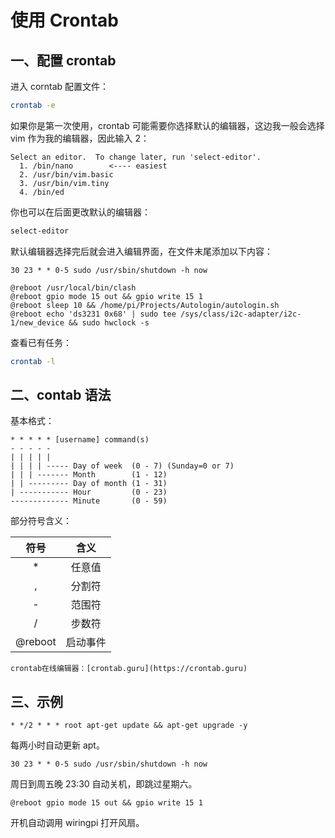 # 使用 Crontab

## 一、配置 crontab

进入 corntab 配置文件：

```sh
crontab -e
```

如果你是第一次使用，crontab 可能需要你选择默认的编辑器，这边我一般会选择 vim 作为我的编辑器，因此输入 2：

```
Select an editor.  To change later, run 'select-editor'.
  1. /bin/nano        <---- easiest
  2. /usr/bin/vim.basic
  3. /usr/bin/vim.tiny
  4. /bin/ed
```

你也可以在后面更改默认的编辑器：

```sh
select-editor
```

默认编辑器选择完后就会进入编辑界面，在文件末尾添加以下内容：

```
30 23 * * 0-5 sudo /usr/sbin/shutdown -h now

@reboot /usr/local/bin/clash
@reboot gpio mode 15 out && gpio write 15 1
@reboot sleep 10 && /home/pi/Projects/Autologin/autologin.sh
@reboot echo 'ds3231 0x68' | sudo tee /sys/class/i2c-adapter/i2c-1/new_device && sudo hwclock -s
```

查看已有任务：

```sh
crontab -l
```

## 二、contab 语法

基本格式：

```
* * * * * [username] command(s)
- - - - -
| | | | |
| | | | ----- Day of week  (0 - 7) (Sunday=0 or 7)
| | | ------- Month        (1 - 12)
| | --------- Day of month (1 - 31)
| ----------- Hour         (0 - 23)
------------- Minute       (0 - 59)
```

部分符号含义：

|  符号   |   含义   |
| :-----: | :------: |
|   \*    |  任意值  |
|    ,    |  分割符  |
|    -    |  范围符  |
|    /    |  步数符  |
| @reboot | 启动事件 |

```admonish info
crontab在线编辑器：[crontab.guru](https://crontab.guru)
```

## 三、示例

```
* */2 * * * root apt-get update && apt-get upgrade -y
```

每两小时自动更新 apt。

```
30 23 * * 0-5 sudo /usr/sbin/shutdown -h now
```

周日到周五晚 23:30 自动关机，即跳过星期六。

```
@reboot gpio mode 15 out && gpio write 15 1
```

开机自动调用 wiringpi 打开风扇。
